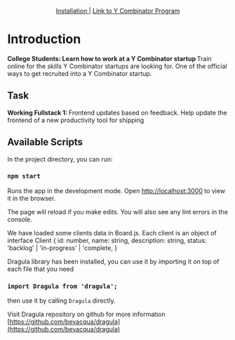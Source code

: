 


<p align='center'> 
  <a href="#task> Task </a>  
  | 
  <a href="#installation> Installation </a>
  |
  <a href="#https://www.insidesherpa.com/modules/oRMogWRHeewqHzA7u/58dLdeDgbwf9Ste3j> Link to Module 1 </a>
  |
  <a href="#https://www.insidesherpa.com/virtual-internships/prototype/oRMogWRHeewqHzA7u/College%20Students%3A%20Learn%20how%20to%20work%20at%20a%20YC%20startup target="_blank"> Link to Y Combinator Program </a>
           
</p>


<h1> Introduction </h1>
<p> 
<b> College Students: 
  Learn how to work at a Y Combinator startup </b>
Train online for the skills Y Combinator startups are looking for. One of the official ways to get recruited into a Y Combinator startup.
</p>

<h2 id="task">Task</h2>
<b> Working Fullstack 1: </b> Frontend updates based on feedback.
Help update the frontend of a new productivity tool for shipping

## Available Scripts

In the project directory, you can run:

### `npm start`

Runs the app in the development mode.
Open [http://localhost:3000](http://localhost:3000) to view it in the browser.

The page will reload if you make edits.
You will also see any lint errors in the console.

We have loaded some clients data in Board.js.
Each client is an object of
interface Client {
  id: number,
  name: string,
  description: string,
  status: 'backlog' | 'in-progress' | 'complete,
}

Dragula library has been installed, you can use it by importing it on top of each file that you need

### `import Dragula from 'dragula';`

then use it by calling `Dragula` directly.

Visit Dragula repository on github for more information
[https://github.com/bevacqua/dragula](https://github.com/bevacqua/dragula)
